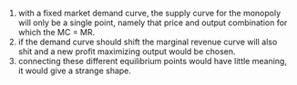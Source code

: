 1. with a fixed market demand curve, the supply curve for the monopoly will only be a single point, namely that price and output combination for which the MC = MR. 
2. if the demand curve should shift the marginal revenue curve will also shit and a new profit maximizing output would be chosen. 
3. connecting these different equilibrium points would have little meaning, it would give a strange shape. 